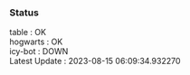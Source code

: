 ### Status


table : OK  
hogwarts : OK  
icy-bot : DOWN  
Latest Update : 2023-08-15 06:09:34.932270
